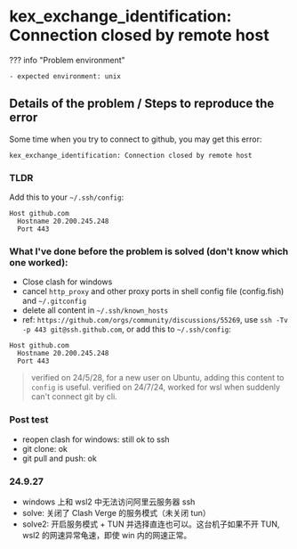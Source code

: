 # kex_exchange_identification: Connection closed by remote host

??? info "Problem environment"

    - expected environment: unix

## Details of the problem / Steps to reproduce the error

Some time when you try to connect to github, you may get this error:

```
kex_exchange_identification: Connection closed by remote host
```

### TLDR

Add this to your `~/.ssh/config`:

```
Host github.com
  Hostname 20.200.245.248
  Port 443
```

### What I've done before the problem is solved (don't know which one worked):

- Close clash for windows
- cancel `http_proxy` and other proxy ports in shell config file (config.fish) and `~/.gitconfig`
- delete all content in `~/.ssh/known_hosts`
- ref: `https://github.com/orgs/community/discussions/55269`, use `ssh -Tv -p 443 git@ssh.github.com`, or add this to `~/.ssh/config`:

```
Host github.com
  Hostname 20.200.245.248
  Port 443
```

> verified on 24/5/28, for a new user on Ubuntu, adding this content to `config` is useful.
> verified on 24/7/24, worked for wsl when suddenly can't connect git by cli.

### Post test

- reopen clash for windows: still ok to ssh
- git clone: ok
- git pull and push: ok

### 24.9.27

- windows 上和 wsl2 中无法访问阿里云服务器 ssh
- solve: 关闭了 Clash Verge 的服务模式（未关闭 tun）
- solve2: 开启服务模式 + TUN 并选择直连也可以。这台机子如果不开 TUN, wsl2 的网速异常龟速，即使 win 内的网速正常。

